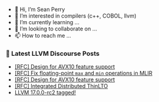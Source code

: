 - 👋 Hi, I’m Sean Perry
- 👀 I’m interested in compilers (c++, COBOL, llvm)
- 🌱 I’m currently learning ...
- 💞️ I’m looking to collaborate on ...
- 📫 How to reach me ...

<!---
s66perry/s66perry is a ✨ special ✨ repository because its `README.md` (this file) appears on your GitHub profile.
You can click the Preview link to take a look at your changes.
--->
### 📕 Latest LLVM Discourse Posts

<!-- DISCOURSE-LLVM:START -->
- [[RFC] Design for AVX10 feature support](https://discourse.llvm.org/t/rfc-design-for-avx10-feature-support/72661#post_9)
- [[RFC] Fix floating-point `max` and `min` operations in MLIR](https://discourse.llvm.org/t/rfc-fix-floating-point-max-and-min-operations-in-mlir/72671#post_4)
- [[RFC] Design for AVX10 feature support](https://discourse.llvm.org/t/rfc-design-for-avx10-feature-support/72661#post_8)
- [[RFC] Integrated Distributed ThinLTO](https://discourse.llvm.org/t/rfc-integrated-distributed-thinlto/69641?page=2#post_29)
- [LLVM 17.0.0-rc2 tagged!](https://discourse.llvm.org/t/llvm-17-0-0-rc2-tagged/72643#post_9)
<!-- DISCOURSE-LLVM:END -->
